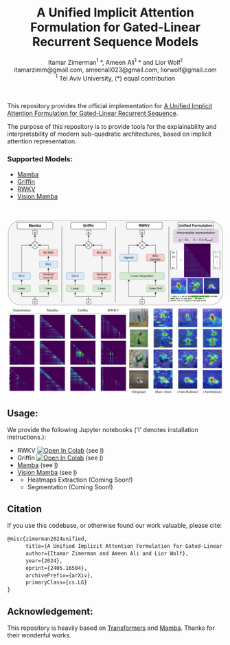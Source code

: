 <div align="center">
<h1> A Unified Implicit Attention Formulation for Gated-Linear Recurrent Sequence Models </h1>
Itamar Zimerman<sup>1</sup> *, Ameen Ali<sup>1</sup> * and Lior Wolf<sup>1</sup>
<br>
itamarzimm@gmail.com, ameenali023@gmail.com, liorwolf@gmail.com 
<br>
<sup>1</sup>  Tel Aviv University,  
(*) equal contribution
</div>

<br>
<br>

This repository provides the official implementation for [A Unified Implicit Attention Formulation for Gated-Linear Recurrent Sequence](https://arxiv.org/abs/2405.16504). 

The purpose of this repository is to provide tools for the explainability and interpretability of modern sub-quadratic architectures, based on implicit attention representation.


<div>
    <h3> Supported Models:</h3>
    <ul class="no-bullets">
        <li><a href="https://arxiv.org/abs/2312.00752">Mamba</a></li>
        <li><a href="https://arxiv.org/abs/2402.19427">Griffin</a></li>
        <li><a href="https://arxiv.org/abs/2305.13048">RWKV</a></li>
        <li><a href="https://arxiv.org/abs/2401.09417">Vision Mamba</a></li>
    </ul>
</div>
<br>
<br>
<center>
<div>
<img src="assets/MainFig.jpg" alt="Left Image" width="500" height="200">
<br>
<img src="assets/AttnMatandXAI.jpg" alt="Left Image" width="500" height="200">
</div>
</center>



## Usage:
We provide the following Jupyter notebooks ('I' denotes installation instructions.):
- RWKV
[![Open In Colab](https://colab.research.google.com/assets/colab-badge.svg)](todo) (see [I](RWKV&GriffinInstall.md)) 
 - Griffin 
[![Open In Colab](https://colab.research.google.com/assets/colab-badge.svg)](todo) (see [I](RWKV&GriffinInstall.md)) 
 - [Mamba](todo) (see [I](MambaNLPInstall.md))
 - [Vision Mamba](todo) (see [I](MambaVisionInstall.md))
 - * Heatmaps Extraction (Coming Soon!)
   * Segmentation (Coming Soon!)

## Citation
If you use this codebase, or otherwise found our work valuable, please cite:
```latex
@misc{zimerman2024unified,
      title={A Unified Implicit Attention Formulation for Gated-Linear Recurrent Sequence Models}, 
      author={Itamar Zimerman and Ameen Ali and Lior Wolf},
      year={2024},
      eprint={2405.16504},
      archivePrefix={arXiv},
      primaryClass={cs.LG}
}
```

## Acknowledgement:
This repository is heavily based on [Transformers](https://github.com/huggingface/transformers) and [Mamba](https://github.com/state-spaces/mamba). Thanks for their wonderful works.
